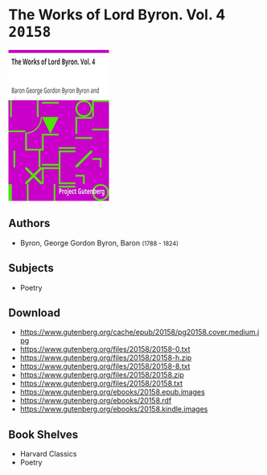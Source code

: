 # The Works of Lord Byron. Vol. 4 <kbd>20158</kbd>

![](./cover.medium.jpg "")

## Authors


 - Byron, George Gordon Byron, Baron <small>(1788 - 1824)</small>

## Subjects


 - Poetry

## Download


 - https://www.gutenberg.org/cache/epub/20158/pg20158.cover.medium.jpg
 - https://www.gutenberg.org/files/20158/20158-0.txt
 - https://www.gutenberg.org/files/20158/20158-h.zip
 - https://www.gutenberg.org/files/20158/20158-8.txt
 - https://www.gutenberg.org/files/20158/20158.zip
 - https://www.gutenberg.org/files/20158/20158.txt
 - https://www.gutenberg.org/ebooks/20158.epub.images
 - https://www.gutenberg.org/ebooks/20158.rdf
 - https://www.gutenberg.org/ebooks/20158.kindle.images

## Book Shelves


 - Harvard Classics
 - Poetry
